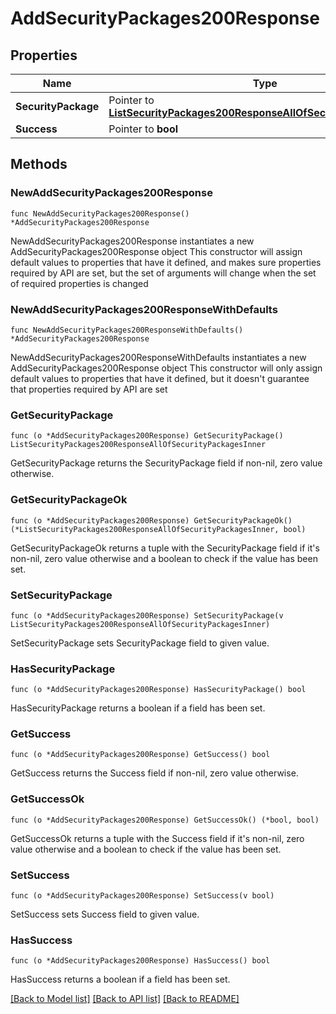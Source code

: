# AddSecurityPackages200Response

## Properties

Name | Type | Description | Notes
------------ | ------------- | ------------- | -------------
**SecurityPackage** | Pointer to [**ListSecurityPackages200ResponseAllOfSecurityPackagesInner**](ListSecurityPackages200ResponseAllOfSecurityPackagesInner.md) |  | [optional] 
**Success** | Pointer to **bool** |  | [optional] 

## Methods

### NewAddSecurityPackages200Response

`func NewAddSecurityPackages200Response() *AddSecurityPackages200Response`

NewAddSecurityPackages200Response instantiates a new AddSecurityPackages200Response object
This constructor will assign default values to properties that have it defined,
and makes sure properties required by API are set, but the set of arguments
will change when the set of required properties is changed

### NewAddSecurityPackages200ResponseWithDefaults

`func NewAddSecurityPackages200ResponseWithDefaults() *AddSecurityPackages200Response`

NewAddSecurityPackages200ResponseWithDefaults instantiates a new AddSecurityPackages200Response object
This constructor will only assign default values to properties that have it defined,
but it doesn't guarantee that properties required by API are set

### GetSecurityPackage

`func (o *AddSecurityPackages200Response) GetSecurityPackage() ListSecurityPackages200ResponseAllOfSecurityPackagesInner`

GetSecurityPackage returns the SecurityPackage field if non-nil, zero value otherwise.

### GetSecurityPackageOk

`func (o *AddSecurityPackages200Response) GetSecurityPackageOk() (*ListSecurityPackages200ResponseAllOfSecurityPackagesInner, bool)`

GetSecurityPackageOk returns a tuple with the SecurityPackage field if it's non-nil, zero value otherwise
and a boolean to check if the value has been set.

### SetSecurityPackage

`func (o *AddSecurityPackages200Response) SetSecurityPackage(v ListSecurityPackages200ResponseAllOfSecurityPackagesInner)`

SetSecurityPackage sets SecurityPackage field to given value.

### HasSecurityPackage

`func (o *AddSecurityPackages200Response) HasSecurityPackage() bool`

HasSecurityPackage returns a boolean if a field has been set.

### GetSuccess

`func (o *AddSecurityPackages200Response) GetSuccess() bool`

GetSuccess returns the Success field if non-nil, zero value otherwise.

### GetSuccessOk

`func (o *AddSecurityPackages200Response) GetSuccessOk() (*bool, bool)`

GetSuccessOk returns a tuple with the Success field if it's non-nil, zero value otherwise
and a boolean to check if the value has been set.

### SetSuccess

`func (o *AddSecurityPackages200Response) SetSuccess(v bool)`

SetSuccess sets Success field to given value.

### HasSuccess

`func (o *AddSecurityPackages200Response) HasSuccess() bool`

HasSuccess returns a boolean if a field has been set.


[[Back to Model list]](../README.md#documentation-for-models) [[Back to API list]](../README.md#documentation-for-api-endpoints) [[Back to README]](../README.md)


